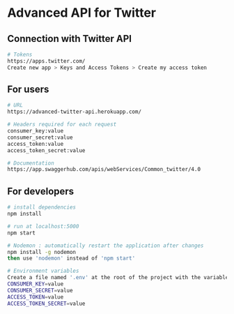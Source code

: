 # Advanced API for Twitter

## Connection with Twitter API
``` bash
# Tokens
https://apps.twitter.com/
Create new app > Keys and Access Tokens > Create my access token
```

## For users
``` bash
# URL
https://advanced-twitter-api.herokuapp.com/

# Headers required for each request
consumer_key:value
consumer_secret:value
access_token:value
access_token_secret:value

# Documentation
https://app.swaggerhub.com/apis/webServices/Common_twitter/4.0
```

## For developers
``` bash
# install dependencies
npm install

# run at localhost:5000
npm start

# Nodemon : automatically restart the application after changes
npm install -g nodemon
then use 'nodemon' instead of 'npm start'

# Environment variables
Create a file named '.env' at the root of the project with the variables :
CONSUMER_KEY=value
CONSUMER_SECRET=value
ACCESS_TOKEN=value
ACCESS_TOKEN_SECRET=value
```
